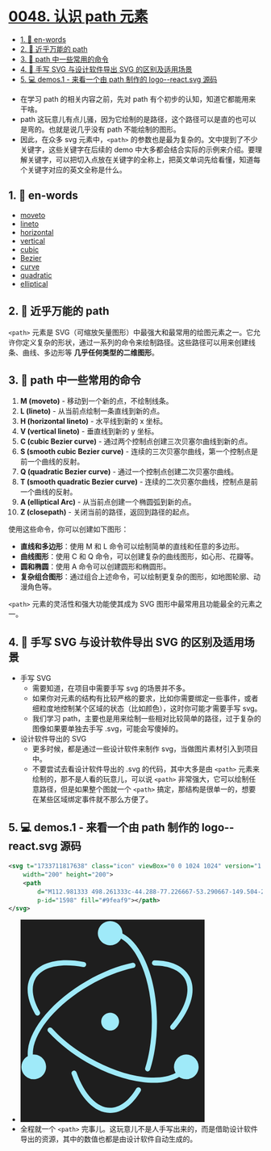 # [0048. 认识 path 元素](https://github.com/Tdahuyou/svg/tree/main/0048.%20%E8%AE%A4%E8%AF%86%20path%20%E5%85%83%E7%B4%A0)

<!-- region:toc -->
- [1. 🔗 en-words](#1--en-words)
- [2. 📒 近乎万能的 path](#2--近乎万能的-path)
- [3. 📒 path 中一些常用的命令](#3--path-中一些常用的命令)
- [4. 📒 手写 SVG 与设计软件导出 SVG 的区别及适用场景](#4--手写-svg-与设计软件导出-svg-的区别及适用场景)
- [5. 💻 demos.1 - 来看一个由 path 制作的 logo--react.svg 源码](#5--demos1---来看一个由-path-制作的-logo--reactsvg-源码)
<!-- endregion:toc -->
- 在学习 path 的相关内容之前，先对 path 有个初步的认知，知道它都能用来干啥。
- path 这玩意儿有点儿骚，因为它绘制的是路径，这个路径可以是直的也可以是弯的。也就是说几乎没有 path 不能绘制的图形。
- 因此，在众多 svg 元素中，`<path>` 的参数也是最为复杂的。文中提到了不少关键字，这些关键字在后续的 demo 中大多都会结合实际的示例来介绍。要理解关键字，可以把切入点放在关键字的全称上，把英文单词先给看懂，知道每个关键字对应的英文全称是什么。

## 1. 🔗 en-words

- [moveto](https://github.com/Tdahuyou/en-words/blob/main/moveto.md)
- [lineto](https://github.com/Tdahuyou/en-words/blob/main/lineto.md)
- [horizontal](https://github.com/Tdahuyou/en-words/blob/main/horizontal.md)
- [vertical](https://github.com/Tdahuyou/en-words/blob/main/vertical.md)
- [cubic](https://github.com/Tdahuyou/en-words/blob/main/cubic.md)
- [Bezier](https://github.com/Tdahuyou/en-words/blob/main/Bezier.md)
- [curve](https://github.com/Tdahuyou/en-words/blob/main/curve.md)
- [quadratic](https://github.com/Tdahuyou/en-words/blob/main/quadratic.md)
- [elliptical](https://github.com/Tdahuyou/en-words/blob/main/elliptical.md)

## 2. 📒 近乎万能的 path

`<path>` 元素是 SVG（可缩放矢量图形）中最强大和最常用的绘图元素之一。它允许你定义复杂的形状，通过一系列的命令来绘制路径。这些路径可以用来创建线条、曲线、多边形等 **几乎任何类型的二维图形**。

## 3. 📒 path 中一些常用的命令

1. **M (moveto)** - 移动到一个新的点，不绘制线条。
2. **L (lineto)** - 从当前点绘制一条直线到新的点。
3. **H (horizontal lineto)** - 水平线到新的 x 坐标。
4. **V (vertical lineto)** - 垂直线到新的 y 坐标。
5. **C (cubic Bezier curve)** - 通过两个控制点创建三次贝塞尔曲线到新的点。
6. **S (smooth cubic Bezier curve)** - 连续的三次贝塞尔曲线，第一个控制点是前一个曲线的反射。
7. **Q (quadratic Bezier curve)** - 通过一个控制点创建二次贝塞尔曲线。
8. **T (smooth quadratic Bezier curve)** - 连续的二次贝塞尔曲线，控制点是前一个曲线的反射。
9. **A (elliptical Arc)** - 从当前点创建一个椭圆弧到新的点。
10. **Z (closepath)** - 关闭当前的路径，返回到路径的起点。

使用这些命令，你可以创建如下图形：

- **直线和多边形**：使用 M 和 L 命令可以绘制简单的直线和任意的多边形。
- **曲线图形**：使用 C 和 Q 命令，可以创建复杂的曲线图形，如心形、花瓣等。
- **圆和椭圆**：使用 A 命令可以创建圆形和椭圆形。
- **复杂组合图形**：通过组合上述命令，可以绘制更复杂的图形，如地图轮廓、动漫角色等。

`<path>` 元素的灵活性和强大功能使其成为 SVG 图形中最常用且功能最全的元素之一。


## 4. 📒 手写 SVG 与设计软件导出 SVG 的区别及适用场景

- 手写 SVG
  - 需要知道，在项目中需要手写 svg 的场景并不多。
  - 如果你对元素的结构有比较严格的要求，比如你需要绑定一些事件，或者细粒度地控制某个区域的状态（比如颜色），这时你可能才需要手写 svg。
  - 我们学习 path，主要也是用来绘制一些相对比较简单的路径，过于复杂的图像如果要单独去手写 .svg，可能会写傻掉的。
- 设计软件导出的 SVG
  - 更多时候，都是通过一些设计软件来制作 svg，当做图片素材引入到项目中。
  - 不要尝试去看设计软件导出的 .svg 的代码，其中大多是由 `<path>` 元素来绘制的，那不是人看的玩意儿，可以说 `<path>` 非常强大，它可以绘制任意路径，但是如果整个图就一个 `<path>` 搞定，那结构是很单一的，想要在某些区域绑定事件就不那么方便了。

## 5. 💻 demos.1 - 来看一个由 path 制作的 logo--react.svg 源码

```xml
<svg t="1733711817638" class="icon" viewBox="0 0 1024 1024" version="1.1" xmlns="http://www.w3.org/2000/svg" p-id="1597"
    width="200" height="200">
    <path
        d="M112.981333 498.261333c-44.288-77.226667-53.290667-149.504-21.802666-203.989333 42.154667-73.045333 147.968-98.56 281.770666-74.197333a13.738667 13.738667 0 1 1-4.906666 27.008c-123.733333-22.528-218.069333 0.213333-253.098667 60.928-25.813333 44.672-18.048 107.050667 21.845333 176.64a13.738667 13.738667 0 1 1-23.808 13.653333z m636.586667-258.944c78.293333 1.024 134.656 25.429333 160.042667 69.376 34.986667 60.544 7.68 153.386667-73.301334 249.045334a13.738667 13.738667 0 1 0 20.906667 17.749333c87.637333-103.509333 118.229333-207.616 76.16-280.533333-30.976-53.632-96.426667-81.92-183.424-83.072a13.738667 13.738667 0 1 0-0.341333 27.434666z m-79.104 650.197334a13.738667 13.738667 0 0 0-18.858667 4.693333c-39.850667 66.261333-88.746667 102.357333-139.093333 102.357333-70.058667 0-136.874667-70.272-179.2-188.501333a13.738667 13.738667 0 1 0-25.856 9.258667C353.237333 945.237333 428.202667 1024 512.426667 1024c61.44 0 118.314667-41.898667 162.688-115.626667a13.738667 13.738667 0 0 0-4.693334-18.858666z m313.856-110.677334a65.706667 65.706667 0 0 1-103.936 53.333334c-104.746667 61.653333-304.896 30.293333-493.226667-78.506667-80.213333-46.293333-150.485333-102.058667-204.586666-161.493333a13.738667 13.738667 0 1 1 20.309333-18.474667c52.138667 57.301333 120.192 111.317333 197.973333 156.202667 177.792 102.656 364.928 133.12 460.672 81.322666a65.706667 65.706667 0 1 1 122.794667-32.384z m-813.312 0a65.706667 65.706667 0 1 1-97.493333-57.386666c-9.941333-122.752 119.04-287.317333 314.026666-399.872 80.981333-46.762667 165.290667-79.957333 244.522667-96.896a13.738667 13.738667 0 0 1 5.76 26.794666c-76.373333 16.384-157.994667 48.512-236.586667 93.866667-183.637333 106.026667-304.981333 258.858667-300.714666 368.085333 1.621333-0.128 3.2-0.256 4.821333-0.256 36.266667 0 65.706667 29.44 65.706667 65.706667zM446.805333 65.706667a65.706667 65.706667 0 0 1 131.328 0c0 0.981333-0.085333 1.92-0.128 2.858666 108.757333 56.192 184.32 247.893333 184.32 469.461334 0 91.093333-12.714667 178.517333-36.437333 254.293333a13.738667 13.738667 0 1 1-26.197333-8.192c22.869333-73.045333 35.2-157.738667 35.2-246.101333 0-208.64-69.376-388.053333-164.138667-442.154667a65.621333 65.621333 0 0 1-123.946667-30.165333z m55.637334 425.856a47.530667 47.530667 0 1 0 20.053333 92.928 47.530667 47.530667 0 0 0-20.053333-92.928z"
        p-id="1598" fill="#9feaf9"></path>
</svg>
```

- ![](assets/2024-12-09-17-14-48.png)
- 全程就一个 `<path>` 完事儿。这玩意儿不是人手写出来的，而是借助设计软件导出的资源，其中的数值也都是由设计软件自动生成的。